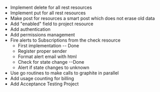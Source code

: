 * Implement delete for all rest resources
* Implement put for all rest resources
* Make post for resources a smart post which does not erase old data
* Add "enabled" field to project resource 
* Add authentication
* Add permissions management
* Fire alerts to Subscriptions from the check resource
  * First implementation -- Done
  * Register proper sender
  * Format alert email with html 
  * Check for state change --Done
  * Alert if state changes to unknown
* Use go routines to make calls to graphite in parallel 
* Add usage counting for billing
* Add Acceptance Testing Project
